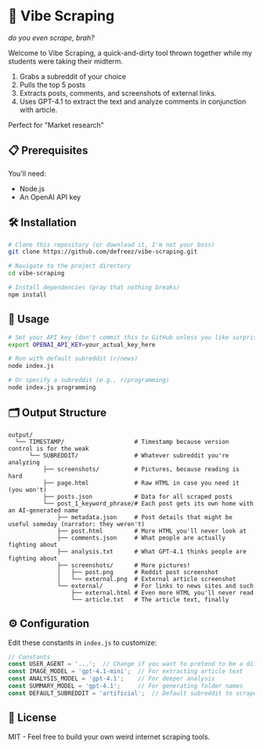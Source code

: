# 🔮 Vibe Scraping

*do you even scrape, brah?*

Welcome to Vibe Scraping, a quick-and-dirty tool thrown together while my students were taking their midterm.

1. Grabs a subreddit of your choice 
2. Pulls the top 5 posts
3. Extracts posts, comments, and screenshots of external links.
4. Uses GPT-4.1 to extract the text and analyze comments in conjunction with article.

Perfect for "Market research" 

## 📋 Prerequisites

You'll need:

- Node.js
- An OpenAI API key 

## 🛠️ Installation

```bash
# Clone this repository (or download it, I'm not your boss)
git clone https://github.com/defreez/vibe-scraping.git

# Navigate to the project directory
cd vibe-scraping

# Install dependencies (pray that nothing breaks)
npm install
```

## 🚀 Usage

```bash
# Set your API key (don't commit this to GitHub unless you like surprise AWS bills)
export OPENAI_API_KEY=your_actual_key_here

# Run with default subreddit (r/news)
node index.js

# Or specify a subreddit (e.g., r/programming)
node index.js programming
```

## 🗂️ Output Structure

```
output/
  └── TIMESTAMP/                    # Timestamp because version control is for the weak
      └── SUBREDDIT/                # Whatever subreddit you're analyzing
          ├── screenshots/          # Pictures, because reading is hard
          ├── page.html             # Raw HTML in case you need it (you won't)
          ├── posts.json            # Data for all scraped posts
          └── post_1_keyword_phrase/# Each post gets its own home with an AI-generated name
              ├── metadata.json     # Post details that might be useful someday (narrator: they weren't)
              ├── post.html         # More HTML you'll never look at
              ├── comments.json     # What people are actually fighting about
              ├── analysis.txt      # What GPT-4.1 thinks people are fighting about
              ├── screenshots/      # More pictures!
              │   ├── post.png      # Reddit post screenshot
              │   └── external.png  # External article screenshot
              └── external/         # For links to news sites and such
                  ├── external.html # Even more HTML you'll never read
                  └── article.txt   # The article text, finally
```

## ⚙️ Configuration

Edit these constants in `index.js` to customize:

```javascript
// Constants
const USER_AGENT = '...';  // Change if you want to pretend to be a different browser
const IMAGE_MODEL = 'gpt-4.1-mini';  // For extracting article text
const ANALYSIS_MODEL = 'gpt-4.1';    // For deeper analysis
const SUMMARY_MODEL = 'gpt-4.1';     // For generating folder names
const DEFAULT_SUBREDDIT = 'artificial';  // Default subreddit to scrape
```

## 📜 License

MIT - Feel free to build your own weird internet scraping tools.